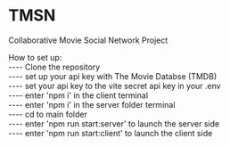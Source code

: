 # TMSN
Collaborative Movie Social Network Project

How to set up: \
---- Clone the repository \
---- set up your api key with The Movie Databse (TMDB) \
---- set your api key to the vite secret api key in your .env \
---- enter 'npm i' in the client terminal \
---- enter 'npm i' in the server folder terminal \
---- cd to main folder \
---- enter 'npm run start:server' to launch the server side \
---- enter 'npm run start:client' to launch the client side 
